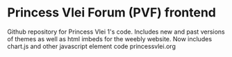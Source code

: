 # Princess Vlei Forum (PVF) frontend
Github repository for Princess Vlei 1's code. Includes new and past versions of themes as well as html imbeds for the weebly website. Now includes chart.js and other javascript element code
princessvlei.org
